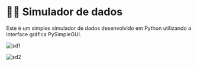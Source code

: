 # 🎲🎲 Simulador de dados
Este é um simples simulador de dados desenvolvido em Python utilizando a interface gráfica PySimpleGUI.

![sd1](https://user-images.githubusercontent.com/106453893/219822870-9e3128b1-13b9-4835-b61f-843bfd3ac180.png)

![sd2](https://user-images.githubusercontent.com/106453893/219822952-c213c599-e918-4db8-a028-69ac38ad897a.png)
